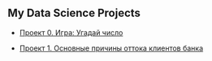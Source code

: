 ## My Data Science Projects


* [Проект 0. Игра: Угадай число](https://github.com/folderfor/data_science_projects/tree/main/project0)

* [Проект 1. Основные причины оттока клиентов банка](https://github.com/folderfor/data_science_projects/tree/main/project1)


